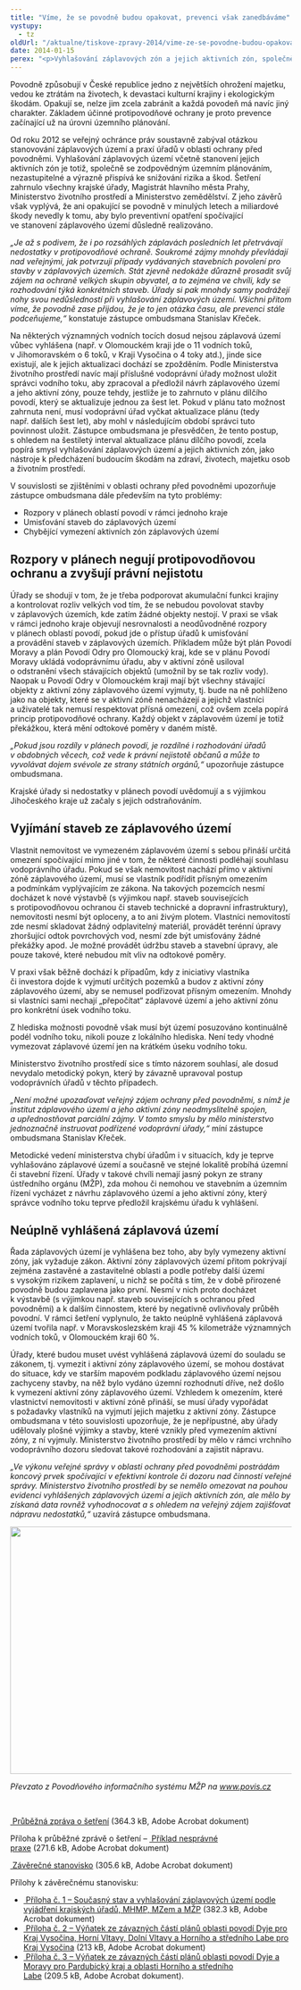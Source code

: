 ```yaml
---
title: "Víme, že se povodně budou opakovat, prevenci však zanedbáváme"
vystupy:
  - tz
oldUrl: "/aktualne/tiskove-zpravy-2014/vime-ze-se-povodne-budou-opakovat-prevenci-vsak-zanedbavame/"
date: 2014-01-15
perex: "<p>Vyhlašování záplavových zón a jejich aktivních zón, společně se zodpovědným územním plánováním, významně přispívá ke snižování rizika a škod při povodních. Jako preventivní opatření je nezastupitelné. Ani opakující se povodně minulých let a miliardové škody však nevedly k jeho důslednému využívání.</p>"
---
```


<!-- imported from the old website -->

<p>Povodně způsobují v České republice jedno z největších ohrožení majetku, vedou ke ztrátám na životech, k devastaci kulturní krajiny i ekologickým škodám. Opakují se, nelze jim zcela zabránit a každá povodeň má navíc jiný charakter. Základem účinné protipovodňové ochrany je proto prevence začínající už na úrovni územního plánování.</p><p>Od roku 2012 se veřejný ochránce práv soustavně zabýval otázkou stanovování záplavových území a praxí úřadů v oblasti ochrany před povodněmi. Vyhlašování záplavových území včetně stanovení jejich aktivních zón je totiž, společně se zodpovědným územním plánováním, nezastupitelné a výrazně přispívá ke snižování rizika a škod. Šetření zahrnulo všechny krajské úřady, Magistrát hlavního města Prahy, Ministerstvo životního prostředí a Ministerstvo zemědělství. Z jeho závěrů však vyplývá, že ani opakující se povodně v minulých letech a miliardové škody nevedly k tomu, aby bylo preventivní opatření spočívající ve stanovení záplavového území důsledně realizováno. </p><p><em>„Je až s podivem, že i po rozsáhlých záplavách posledních let přetrvávají nedostatky v protipovodňové ochraně. Soukromé zájmy mnohdy převládají nad veřejnými, jak potvrzují případy vydávaných stavebních povolení pro stavby v záplavových územích. Stát zjevně nedokáže důrazně prosadit svůj zájem na ochraně velkých skupin obyvatel, a to zejména ve chvíli, kdy se rozhodování týká konkrétních staveb. Úřady si pak mnohdy samy podrážejí nohy svou nedůsledností při vyhlašování záplavových území. Všichni přitom víme, že povodně zase přijdou, že je to jen otázka času, ale prevenci stále podceňujeme,“</em> konstatuje zástupce ombudsmana Stanislav Křeček.</p><p>Na některých významných vodních tocích dosud nejsou záplavová území vůbec vyhlášena (např. v Olomouckém kraji jde o 11 vodních toků, v Jihomoravském o 6 toků, v Kraji Vysočina o 4 toky atd.), jinde sice existují, ale k jejich aktualizaci dochází se zpožděním. Podle Ministerstva životního prostředí navíc mají příslušné vodoprávní úřady možnost uložit správci vodního toku, aby zpracoval a předložil návrh záplavového území a jeho aktivní zóny, pouze tehdy, jestliže je to zahrnuto v plánu dílčího povodí, který se aktualizuje jednou za šest let. Pokud v plánu tato možnost zahrnuta není, musí vodoprávní úřad vyčkat aktualizace plánu (tedy např. dalších šest let), aby mohl v následujícím období správci tuto povinnost uložit. Zástupce ombudsmana je přesvědčen, že tento postup, s ohledem na šestiletý interval aktualizace plánu dílčího povodí, zcela popírá smysl vyhlašování záplavových území a jejich aktivních zón, jako nástroje k předcházení budoucím škodám na zdraví, životech, majetku osob a životním prostředí.</p><p>V souvislosti se zjištěními v oblasti ochrany před povodněmi upozorňuje zástupce ombudsmana dále především na tyto problémy:</p><ul><li>Rozpory v plánech oblastí povodí v rámci jednoho kraje</li><li>Umisťování staveb do záplavových území</li><li>Chybějící vymezení aktivních zón záplavových území</li></ul><h2>Rozpory v plánech negují protipovodňovou ochranu a zvyšují právní nejistotu</h2><p>Úřady se shodují v tom, že je třeba podporovat akumulační funkci krajiny a kontrolovat rozliv velkých vod tím, že se nebudou povolovat stavby v záplavových územích, kde zatím žádné objekty nestojí. V praxi se však v rámci jednoho kraje objevují nesrovnalosti a neodůvodněné rozpory v plánech oblastí povodí, pokud jde o přístup úřadů k umisťování a provádění staveb v záplavových územích. Příkladem může být plán Povodí Moravy a plán Povodí Odry pro Olomoucký kraj, kde se v plánu Povodí Moravy ukládá vodoprávnímu úřadu, aby v aktivní zóně usiloval o odstranění všech stávajících objektů (umožnil by se tak rozliv vody). Naopak u Povodí Odry v Olomouckém kraji mají být všechny stávající objekty z aktivní zóny záplavového území vyjmuty, tj. bude na ně pohlíženo jako na objekty, které se v aktivní zóně nenacházejí a jejichž vlastníci a uživatelé tak nemusí respektovat přísná omezení, což ovšem zcela popírá princip protipovodňové ochrany. Každý objekt v záplavovém území je totiž překážkou, která mění odtokové poměry v daném místě. </p><p><em>„Pokud jsou rozdíly v plánech povodí, je rozdílné i rozhodování úřadů v obdobných věcech, což vede k právní nejistotě občanů a může to vyvolávat dojem svévole ze strany státních orgánů,“</em> upozorňuje zástupce ombudsmana.</p><p>Krajské úřady si nedostatky v plánech povodí uvědomují a s výjimkou Jihočeského kraje už začaly s jejich odstraňováním. </p><h2>Vyjímání staveb ze záplavového území</h2><p>Vlastnit nemovitost ve vymezeném záplavovém území s sebou přináší určitá omezení spočívající mimo jiné v tom, že některé činnosti podléhají souhlasu vodoprávního úřadu. Pokud se však nemovitost nachází přímo v aktivní zóně záplavového území, musí se vlastník podřídit přísným omezením a podmínkám vyplývajícím ze zákona. Na takových pozemcích nesmí docházet k nové výstavbě (s výjimkou např. staveb souvisejících s protipovodňovou ochranou či staveb technické a dopravní infrastruktury), nemovitosti nesmí být oploceny, a to ani živým plotem. Vlastníci nemovitostí zde nesmí skladovat žádný odplavitelný materiál, provádět terénní úpravy zhoršující odtok povrchových vod, nesmí zde být umisťovány žádné překážky apod. Je možné provádět údržbu staveb a stavební úpravy, ale pouze takové, které nebudou mít vliv na odtokové poměry.</p><p>V praxi však běžně dochází k případům, kdy z iniciativy vlastníka či investora dojde k vyjmutí určitých pozemků a budov z aktivní zóny záplavového území, aby se nemusel podřizovat přísným omezením. Mnohdy si vlastníci sami nechají „přepočítat“ záplavové území a jeho aktivní zónu pro konkrétní úsek vodního toku. </p><p>Z hlediska možnosti povodně však musí být území posuzováno kontinuálně podél vodního toku, nikoli pouze z lokálního hlediska. Není tedy vhodné vymezovat záplavové území jen na krátkém úseku vodního toku.</p><p>Ministerstvo životního prostředí sice s tímto názorem souhlasí, ale dosud nevydalo metodický pokyn, který by závazně upravoval postup vodoprávních úřadů v těchto případech. </p><p><em>„Není možné upozaďovat veřejný zájem ochrany před povodněmi, s nímž je institut záplavového území a jeho aktivní zóny neodmyslitelně spojen, a upřednostňovat parciální zájmy. V tomto smyslu by mělo ministerstvo jednoznačně instruovat podřízené vodoprávní úřady,“</em> míní zástupce ombudsmana Stanislav Křeček. </p><p>Metodické vedení ministerstva chybí úřadům i v situacích, kdy je teprve vyhlašováno záplavové území a současně ve stejné lokalitě probíhá územní či stavební řízení. Úřady v takové chvíli nemají jasný pokyn ze strany ústředního orgánu (MŽP), zda mohou či nemohou ve stavebním a územním řízení vycházet z návrhu záplavového území a jeho aktivní zóny, který správce vodního toku teprve předložil krajskému úřadu k vyhlášení. </p><h2>Neúplně vyhlášená záplavová území</h2><p>Řada záplavových území je vyhlášena bez toho, aby byly vymezeny aktivní zóny, jak vyžaduje zákon. Aktivní zóny záplavových území přitom pokrývají zejména zastavěné a zastavitelné oblasti a podle potřeby další území s vysokým rizikem zaplavení, u nichž se počítá s tím, že v době přirozené povodně budou zaplavena jako první. Nesmí v nich proto docházet k výstavbě (s výjimkou např. staveb souvisejících s ochranou před povodněmi) a k dalším činnostem, které by negativně ovlivňovaly průběh povodní. V rámci šetření vyplynulo, že takto neúplně vyhlášená záplavová území tvořila např. v Moravskoslezském kraji 45 % kilometráže významných vodních toků, v Olomouckém kraji 60 %.</p><p>Úřady, které budou muset uvést vyhlášená záplavová území do souladu se zákonem, tj. vymezit i aktivní zóny záplavového území, se mohou dostávat do situace, kdy ve starším mapovém podkladu záplavového území nejsou zachyceny stavby, na něž bylo vydáno územní rozhodnutí dříve, než došlo k vymezení aktivní zóny záplavového území. Vzhledem k omezením, které vlastnictví nemovitosti v aktivní zóně přináší, se musí úřady vypořádat s požadavky vlastníků na vyjmutí jejich majetku z aktivní zóny. Zástupce ombudsmana v této souvislosti upozorňuje, že je nepřípustné, aby úřady udělovaly plošné výjimky a stavby, které vznikly před vymezením aktivní zóny, z ní vyjmuly. Ministerstvo životního prostředí by mělo v rámci vrchního vodoprávního dozoru sledovat takové rozhodování a zajistit nápravu. </p><p><em>„Ve výkonu veřejné správy v oblasti ochrany před povodněmi postrádám koncový prvek spočívající v efektivní kontrole či dozoru nad činností veřejné správy. Ministerstvo životního prostředí by se nemělo omezovat na pouhou evidenci vyhlášených záplavových území a jejich aktivních zón, ale mělo by získaná data rovněž vyhodnocovat a s ohledem na veřejný zájem zajišťovat nápravu nedostatků,“</em> uzavírá zástupce ombudsmana.</p><img src="/uploads-import/uploads/RTEmagicC_povodnova-mapa-web.jpg.jpg" height="443" width="628" alt="" /> <p><em>Převzato z Povodňového informačního systému MŽP na </em><a title="Otevření do nového okna" href="http://www.povis.cz" target="_blank"><em>www.povis.cz</em></a> </p><p> </p><p><a title="Otevření do nového okna" href="/uploads-importSTANOVISKA/Zivotni_prostredi/Voda/1524-2012-MPO-ZZ.pdf" target="_blank"><img alt="" src="https://test.ochrance.cz/typo3/ext/od_linkdesc/icons/pdf.gif" class="od_linkdesc_icon" /> Průběžná zpráva o šetření</a> (364.3 kB, Adobe Acrobat dokument)</p><p>Příloha k průběžné zprávě o šetření – <a title="Otevření do nového okna" href="/uploads-importSTANOVISKA/Zivotni_prostredi/Voda/1524-2012-MPO-ZZ-priloha.pdf" target="_blank"><img alt="" src="https://test.ochrance.cz/typo3/ext/od_linkdesc/icons/pdf.gif" class="od_linkdesc_icon" /> Příklad nesprávné praxe</a> (271.6 kB, Adobe Acrobat dokument)</p><p><a title="Otevření do nového okna" href="/uploads-importSTANOVISKA/Zivotni_prostredi/Voda/1524-2012-MPO-ZSO.pdf" target="_blank"><img alt="" src="https://test.ochrance.cz/typo3/ext/od_linkdesc/icons/pdf.gif" class="od_linkdesc_icon" /> Závěrečné stanovisko</a> (305.6 kB, Adobe Acrobat dokument)</p><p>Přílohy k závěrečnému stanovisku:</p><ul><li><a title="Otevření do nového okna" href="/uploads-importSTANOVISKA/Zivotni_prostredi/Voda/1524-2012-MPO-priloha_1.pdf" target="_blank"><img alt="" src="https://test.ochrance.cz/typo3/ext/od_linkdesc/icons/pdf.gif" class="od_linkdesc_icon" /> Příloha č. 1 – Současný stav a vyhlašování záplavových území podle vyjádření krajských úřadů, MHMP, MZem a MŽP</a> (382.3 kB, Adobe Acrobat dokument)</li><li><a title="Otevření do nového okna" href="/uploads-importSTANOVISKA/Zivotni_prostredi/Voda/1524-2012-MPO-priloha_2.pdf" target="_blank"><img alt="" src="https://test.ochrance.cz/typo3/ext/od_linkdesc/icons/pdf.gif" class="od_linkdesc_icon" /> Příloha č. 2 – Výňatek ze závazných částí plánů oblasti povodí Dyje pro Kraj Vysočina, Horní Vltavy, Dolní Vltavy a Horního a středního Labe pro Kraj Vysočina</a> (213 kB, Adobe Acrobat dokument)</li><li><a title="Otevření do nového okna" href="/uploads-importSTANOVISKA/Zivotni_prostredi/Voda/1524-2012-MPO-priloha_3.pdf" target="_blank"><img alt="" src="https://test.ochrance.cz/typo3/ext/od_linkdesc/icons/pdf.gif" class="od_linkdesc_icon" /> Příloha č. 3 – Výňatek ze závazných částí plánů oblasti povodí Dyje a Moravy pro Pardubický kraj a oblasti Horního a středního Labe</a> (209.5 kB, Adobe Acrobat dokument).</li></ul><p> </p>
